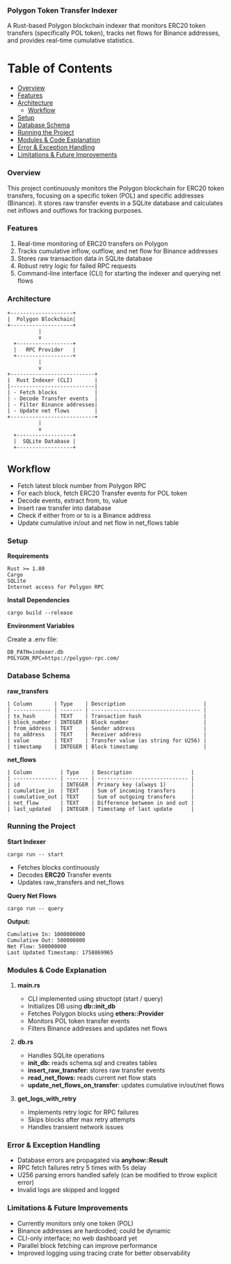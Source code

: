 
### Polygon Token Transfer Indexer

A Rust-based Polygon blockchain indexer that monitors ERC20 token transfers (specifically POL token), tracks net flows for Binance addresses, and provides real-time cumulative statistics.

# Table of Contents

-   [Overview](#overview)
-   [Features](#features)
-   [Architecture](#architecture)
    - [Workflow](#workflow)
-   [Setup](#setup)
-   [Database Schema](#database-schema)
-   [Running the Project](#running-the-project)
-   [Modules & Code Explanation](#modules--code-explanation)
-   [Error & Exception Handling](#error--exception-handling)
-   [Limitations & Future Improvements](#limitations--future-improvements)



### Overview

This project continuously monitors the Polygon blockchain for ERC20 token transfers, focusing on a specific token (POL) and specific addresses (Binance). It stores raw transfer events in a SQLite database and calculates net inflows and outflows for tracking purposes.


### Features

1. Real-time monitoring of ERC20 transfers on Polygon
2. Tracks cumulative inflow, outflow, and net flow for Binance addresses
3. Stores raw transaction data in SQLite database
4. Robust retry logic for failed RPC requests
5. Command-line interface (CLI) for starting the indexer and querying net flows


### Architecture

    +--------------------+
    |  Polygon Blockchain|
    +--------------------+
              |
              v
      +------------------+
      |   RPC Provider   |
      +------------------+
              |
              v
    +---------------------------+
    |  Rust Indexer (CLI)       |
    |---------------------------|
    | - Fetch blocks            |
    | - Decode Transfer events  |
    | - Filter Binance addresses|
    | - Update net flows        |
    +---------------------------+
              |
              v
      +------------------+
      |  SQLite Database |
      +------------------+



## Workflow

- Fetch latest block number from Polygon RPC
- For each block, fetch ERC20 Transfer events for POL token
- Decode events, extract from, to, value
- Insert raw transfer into database
- Check if either from or to is a Binance address
- Update cumulative in/out and net flow in net_flows table



### Setup

**Requirements**

    Rust >= 1.80
    Cargo
    SQLite
    Internet access for Polygon RPC

**Install Dependencies**

    cargo build --release

**Environment Variables**

Create a .env file:

    DB_PATH=indexer.db
    POLYGON_RPC=https://polygon-rpc.com/


### Database Schema

**raw_transfers**

    | Column       | Type    | Description                         |
    | ------------ | ------- | ----------------------------------- |
    | tx_hash      | TEXT    | Transaction hash                    |
    | block_number | INTEGER | Block number                        |
    | from_address | TEXT    | Sender address                      |
    | to_address   | TEXT    | Receiver address                    |
    | value        | TEXT    | Transfer value (as string for U256) |
    | timestamp    | INTEGER | Block timestamp                     |



**net_flows**

    | Column         | Type    | Description                   |
    | -------------- | ------- | ----------------------------- |
    | id             | INTEGER | Primary key (always 1)        |
    | cumulative_in  | TEXT    | Sum of incoming transfers     |
    | cumulative_out | TEXT    | Sum of outgoing transfers     |
    | net_flow       | TEXT    | Difference between in and out |
    | last_updated   | INTEGER | Timestamp of last update      |



### Running the Project

**Start Indexer**

    cargo run -- start

- Fetches blocks continuously
- Decodes **ERC20** Transfer events
- Updates raw_transfers and net_flows


**Query Net Flows**

    cargo run -- query


**Output:**

    Cumulative In: 1000000000
    Cumulative Out: 500000000
    Net Flow: 500000000
    Last Updated Timestamp: 1758869965


### Modules & Code Explanation

1. **main.rs**

    - CLI implemented using structopt (start / query)
    - Initializes DB using **db::init_db**
    - Fetches Polygon blocks using **ethers::Provider**
    - Monitors POL token transfer events
    - Filters Binance addresses and updates net flows

2. **db.rs**

    - Handles SQLite operations
    - **init_db:** reads schema.sql and creates tables
    - **insert_raw_transfer:** stores raw transfer events
    - **read_net_flows:** reads current net flow stats
    - **update_net_flows_on_transfer**: updates cumulative in/out/net flows

3. **get_logs_with_retry**

    - Implements retry logic for RPC failures
    - Skips blocks after max retry attempts
    - Handles transient network issues


### Error & Exception Handling

- Database errors are propagated via **anyhow::Result**
- RPC fetch failures retry 5 times with 5s delay
- U256 parsing errors handled safely (can be modified to throw explicit error)
- Invalid logs are skipped and logged



### Limitations & Future Improvements

- Currently monitors only one token (POL)
- Binance addresses are hardcoded; could be dynamic
- CLI-only interface; no web dashboard yet
- Parallel block fetching can improve performance
- Improved logging using tracing crate for better observability
